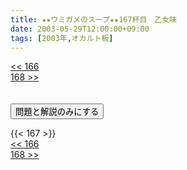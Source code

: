 ```yaml
---
title: ★★ウミガメのスープ★★167杯目　乙女味
date: 2003-05-29T12:00:00+09:00
tags: [2003年,オカルト板]
---
```

<div class="th_left"><a href="../166"><< 166</a></div>
<div class="th_right"><a href="../168">168 >></a></div>
<br><br>
<script src="../../js/cupsoup.js"></script>
<form>
<input type="button" value="問題と解説のみにする" onClick="toggleCupsoup()">
</form>
{{< 167 >}}
<div class="th_left"><a href="../166"><< 166</a></div>
<div class="th_right"><a href="../168">168 >></a></div>